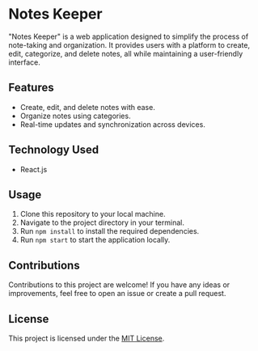 # Notes Keeper

"Notes Keeper" is a web application designed to simplify the process of note-taking and organization. It provides users with a platform to create, edit, categorize, and delete notes, all while maintaining a user-friendly interface.

## Features

- Create, edit, and delete notes with ease.
- Organize notes using categories.
- Real-time updates and synchronization across devices.

## Technology Used

- React.js

## Usage

1. Clone this repository to your local machine.
2. Navigate to the project directory in your terminal.
3. Run `npm install` to install the required dependencies.
4. Run `npm start` to start the application locally.

## Contributions

Contributions to this project are welcome! If you have any ideas or improvements, feel free to open an issue or create a pull request.

## License

This project is licensed under the [MIT License](LICENSE).
